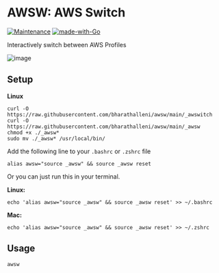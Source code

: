 # AWSW: AWS Switch
[![Maintenance](https://img.shields.io/badge/Maintained%3F-yes-green.svg)]() [![made-with-Go](https://img.shields.io/badge/Made%20with-Go-1f425f.svg)](http://golang.org)

Interactively switch between AWS Profiles

![image](https://user-images.githubusercontent.com/12487206/121818691-4f2e3d80-cca6-11eb-98c6-2e522b8f4025.png)


## Setup
**Linux**

    curl -O https://raw.githubusercontent.com/bharathalleni/awsw/main/_awswitch
    curl -O https://raw.githubusercontent.com/bharathalleni/awsw/main/_awsw
    chmod +x ./_awsw*
    sudo mv ./_awsw* /usr/local/bin/

Add the following line to your `.bashrc` or `.zshrc` file

    alias awsw="source _awsw" && source _awsw reset
Or you can just run this in your terminal.

**Linux:**

    echo 'alias awsw="source _awsw" && source _awsw reset' >> ~/.bashrc
**Mac:**

    echo 'alias awsw="source _awsw" && source _awsw reset' >> ~/.zshrc
## Usage

    awsw

